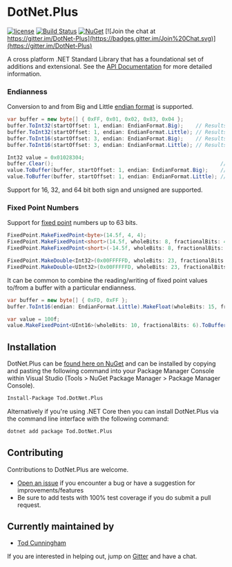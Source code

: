 # DotNet.Plus
[![license](https://img.shields.io/github/license/martijn00/ExoPlayerXamarin.svg)](https://github.com/tcunning/DotNet.Plus/blob/master/License.txt)
[![Build Status](https://ci.appveyor.com/api/projects/status/github/tcunning/dotnet.plus?branch=master&svg=true)](https://ci.appveyor.com/project/tcunning/dotnet-plus)
[![NuGet](https://img.shields.io/nuget/v/Tod.DotNet.Plus.svg)](https://www.nuget.org/packages/Tod.DotNet.Plus) 
[![Join the chat at https://gitter.im/DotNet-Plus](https://badges.gitter.im/Join%20Chat.svg)](https://gitter.im/DotNet-Plus) 

A cross platform .NET Standard Library that has a foundational set of additions and extensional.  See the [API Documentation](http://dotnetplusdocs.todcunningham.com/title--.html) for more detailed information.

### Endianness 

Conversion to and from Big and Little [endian format](https://en.wikipedia.org/wiki/Endianness) is supported.  

```c#
var buffer = new byte[] { 0xFF, 0x01, 0x02, 0x83, 0x04 };
buffer.ToInt32(startOffset: 1, endian: EndianFormat.Big);    // Results in 0x01028304 
buffer.ToInt32(startOffset: 1, endian: EndianFormat.Little); // Results in 0x04830201 
buffer.ToInt16(startOffset: 3, endian: EndianFormat.Big);    // Results in 0x8304 or -31996
buffer.ToInt16(startOffset: 3, endian: EndianFormat.Little); // Results in 0x0483 or 1155

Int32 value = 0x01028304;
buffer.Clear();                                                      // Results in { 0x00, 0x00, 0x00, 0x00, 0x00 }
value.ToBuffer(buffer, startOffset: 1, endian: EndianFormat.Big);    // Results in { 0x00, 0x01, 0x02, 0x83, 0x04 }
value.ToBuffer(buffer, startOffset: 1, endian: EndianFormat.Little); // Results in { 0x00, 0x04, 0x83, 0x02, 0x01 }
```

Support for 16, 32, and 64 bit both sign and unsigned are supported.  

### Fixed Point Numbers

Support for [fixed point](https://andybargh.com/fixed-and-floating-point-binary/) numbers up to 63 bits.  

```c#
FixedPoint.MakeFixedPoint<byte>(14.5f, 4, 4);                                // Results in 0xE8
FixedPoint.MakeFixedPoint<short>(14.5f, wholeBits: 8, fractionalBits: 4);    // Results in 0x00E8
FixedPoint.MakeFixedPoint<short>(-14.5f, wholeBits: 8, fractionalBits: 4);   // Results in 0x0F18 (high nibble not used because only 12 bits)

FixedPoint.MakeDouble<Int32>(0x00FFFFFD, wholeBits: 23, fractionalBits: 1);  // Results in -1.5
FixedPoint.MakeDouble<UInt32>(0x00FFFFFD, wholeBits: 23, fractionalBits: 1); // Results in 8388606.5
```

It can be common to combine the reading/writing of fixed point values to/from a buffer with a particular endianness.

```c#
var buffer = new byte[] { 0xFD, 0xFF };
buffer.ToInt16(endian: EndianFormat.Little).MakeFloat(wholeBits: 15, fractionalBits: 1);          // Results in -1.5f

var value = 100f;
value.MakeFixedPoint<UInt16>(wholeBits: 10, fractionalBits: 6).ToBufferNew(EndianFormat.Little);  // Results in { 0x00, 0x19 }
```

## Installation

DotNet.Plus can be [found here on NuGet]([https://www.nuget.org/packages/Tod.DotNet.Plus/](https://www.nuget.org/packages/Tod.DotNet.Plus/)) and can be installed by copying and pasting the following command into your Package Manager Console within Visual Studio (Tools > NuGet Package Manager > Package Manager Console).

```bash
Install-Package Tod.DotNet.Plus
```

Alternatively if you're using .NET Core then you can install DotNet.Plus via the command line interface with the following command:

```bash
dotnet add package Tod.DotNet.Plus
```

## Contributing
Contributions to DotNet.Plus are welcome.
-   [Open an issue]([https://github.com/tcunning/DotNet.Plus/issues](https://github.com/tcunning/DotNet.Plus/issues))  if you encounter a bug or have a suggestion for improvements/features
-  Be sure to add tests with 100% test coverage if you do submit a pull request.

## Currently maintained by
 - [Tod Cunningham](https://github.com/tcunning)

If you are interested in helping out, jump on [Gitter]([https://gitter.im/DotNet-Plus](https://gitter.im/DotNet-Plus)) and have a chat.

